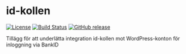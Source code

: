 # id-kollen
[![License](https://img.shields.io/badge/license-MIT-blue.svg)](https://github.com/elseifab/id-kollen.git)
[![Build Status](https://travis-ci.org/elseifab/id-kollen.svg?branch=develop)](https://travis-ci.org/elseifab/id-kollen)
[![GitHub release](https://img.shields.io/github/release/elseifab/id-kollen.svg)](https://github.com/elseifab/archive/develop.zip)

Tillägg för att underlätta integration id-kollen mot WordPress-konton för inloggning via BankID
